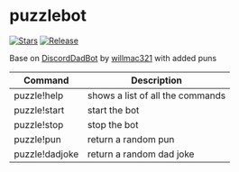 # puzzlebot
[![Stars](https://img.shields.io/github/stars/roeiad/puzzlebot?style=social)](https://github.com/roeiad/puzzlebot/stargazers)
[![Release](https://img.shields.io/github/v/release/roeiad/puzzlebot)](https://github.com/roeiad/puzzlebot/releases/latest)

Base on [DiscordDadBot](https://github.com/willmac321/DiscordDadBot) by [willmac321](https://github.com/willmac321) with added puns 

| Command       | Description                                                                                                              
| ------------- | ------------------------------------------------------------------------------------------------------------------------- 
| puzzle!help        | shows a list of all the commands      
| puzzle!start       | start the bot                                                                                           
| puzzle!stop       | stop the bot                                                                                           
| puzzle!pun        | return a random pun                                                                                           
| puzzle!dadjoke       | return a random dad joke                                                                